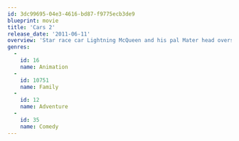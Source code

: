 ```yaml
---
id: 3dc99695-04e3-4616-bd87-f9775ecb3de9
blueprint: movie
title: 'Cars 2'
release_date: '2011-06-11'
overview: 'Star race car Lightning McQueen and his pal Mater head overseas to compete in the World Grand Prix race. But the road to the championship becomes rocky as Mater gets caught up in an intriguing adventure of his own: international espionage.'
genres:
  -
    id: 16
    name: Animation
  -
    id: 10751
    name: Family
  -
    id: 12
    name: Adventure
  -
    id: 35
    name: Comedy
---
```

